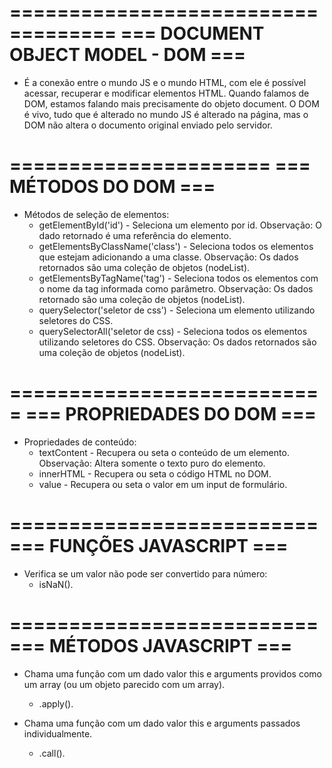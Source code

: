 ===================================
=== DOCUMENT OBJECT MODEL - DOM ===
===================================

- É a conexão entre o mundo JS e o mundo HTML, com ele é possível acessar, recuperar e modificar elementos HTML. Quando falamos de DOM, estamos falando mais precisamente do objeto document. O DOM é vivo, tudo que é alterado no mundo JS é alterado na página, mas o DOM não altera o documento original enviado pelo servidor.

======================
=== MÉTODOS DO DOM ===
======================

- Métodos de seleção de elementos:
    * getElementById('id') - Seleciona um elemento por id. Observação: O dado retornado é uma referência do elemento.
    * getElementsByClassName('class') - Seleciona todos os elementos que estejam adicionando a uma classe. Observação: Os dados retornados são uma coleção de objetos (nodeList).
    * getElementsByTagName('tag') - Seleciona todos os elementos com o nome da tag informada como parâmetro. Observação: Os dados retornado são uma coleção de objetos (nodeList).
    * querySelector('seletor de css') - Seleciona um elemento utilizando seletores do CSS.
    * querySelectorAll('seletor de css) - Seleciona todos os elementos utilizando seletores do CSS. Observação: Os dados retornados são uma coleção de objetos (nodeList).

===========================
=== PROPRIEDADES DO DOM ===
===========================

- Propriedades de conteúdo:
    * textContent - Recupera ou seta o conteúdo de um elemento. Observação: Altera somente o texto puro do elemento.
    * innerHTML - Recupera ou seta o código HTML no DOM.
    * value - Recupera ou seta o valor em um input de formulário.

==========================
=== FUNÇÕES JAVASCRIPT ===
==========================

- Verifica se um valor não pode ser convertido para número:
    * isNaN().

==========================
=== MÉTODOS JAVASCRIPT ===
==========================

- Chama uma função com um dado valor this e arguments providos como um array (ou um objeto parecido com um array).
    * .apply().

- Chama uma função com um dado valor this e arguments passados individualmente.
    * .call().